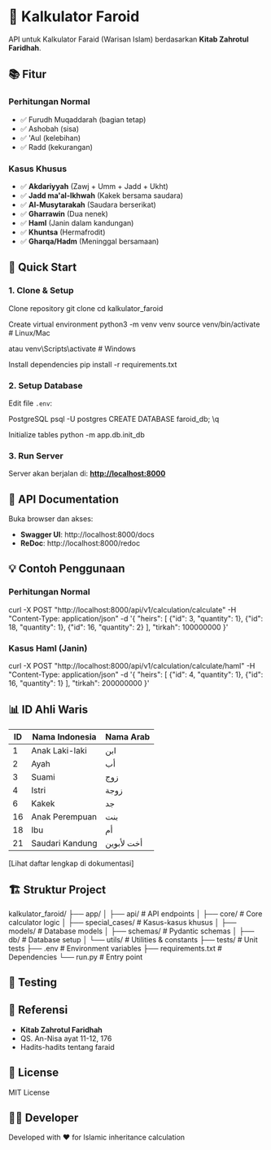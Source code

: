 # 🕌 Kalkulator Faroid

API untuk Kalkulator Faraid (Warisan Islam) berdasarkan **Kitab Zahrotul Faridhah**.

## 📚 Fitur

### Perhitungan Normal
- ✅ Furudh Muqaddarah (bagian tetap)
- ✅ Ashobah (sisa)
- ✅ 'Aul (kelebihan)
- ✅ Radd (kekurangan)

### Kasus Khusus
- ✅ **Akdariyyah** (Zawj + Umm + Jadd + Ukht)
- ✅ **Jadd ma'al-Ikhwah** (Kakek bersama saudara)
- ✅ **Al-Musytarakah** (Saudara berserikat)
- ✅ **Gharrawin** (Dua nenek)
- ✅ **Haml** (Janin dalam kandungan)
- ✅ **Khuntsa** (Hermafrodit)
- ✅ **Gharqa/Hadm** (Meninggal bersamaan)

## 🚀 Quick Start

### 1. Clone & Setup

Clone repository
git clone <repo-url>
cd kalkulator_faroid

Create virtual environment
python3 -m venv venv
source venv/bin/activate # Linux/Mac

atau
venv\Scripts\activate # Windows

Install dependencies
pip install -r requirements.txt

### 2. Setup Database

Edit file `.env`:

PostgreSQL
psql -U postgres
CREATE DATABASE faroid_db;
\q

Initialize tables
python -m app.db.init_db


### 3. Run Server


Server akan berjalan di: [**http://localhost:8000**](http://localhost:8000)

## 📖 API Documentation

Buka browser dan akses:
- **Swagger UI**: http://localhost:8000/docs
- **ReDoc**: http://localhost:8000/redoc

## 💡 Contoh Penggunaan

### Perhitungan Normal

curl -X POST "http://localhost:8000/api/v1/calculation/calculate"
-H "Content-Type: application/json"
-d '{
"heirs": [
{"id": 3, "quantity": 1},
{"id": 18, "quantity": 1},
{"id": 16, "quantity": 2}
],
"tirkah": 100000000
}'


### Kasus Haml (Janin)

curl -X POST "http://localhost:8000/api/v1/calculation/calculate/haml"
-H "Content-Type: application/json"
-d '{
"heirs": [
{"id": 4, "quantity": 1},
{"id": 16, "quantity": 1}
],
"tirkah": 200000000
}'


## 📊 ID Ahli Waris

| ID | Nama Indonesia | Nama Arab |
|----|----------------|-----------|
| 1  | Anak Laki-laki | ابن |
| 2  | Ayah | أب |
| 3  | Suami | زوج |
| 4  | Istri | زوجة |
| 6  | Kakek | جد |
| 16 | Anak Perempuan | بنت |
| 18 | Ibu | أم |
| 21 | Saudari Kandung | أخت لأبوين |

[Lihat daftar lengkap di dokumentasi]

## 🏗️ Struktur Project

kalkulator_faroid/
├── app/
│ ├── api/ # API endpoints
│ ├── core/ # Core calculator logic
│ ├── special_cases/ # Kasus-kasus khusus
│ ├── models/ # Database models
│ ├── schemas/ # Pydantic schemas
│ ├── db/ # Database setup
│ └── utils/ # Utilities & constants
├── tests/ # Unit tests
├── .env # Environment variables
├── requirements.txt # Dependencies
└── run.py # Entry point

## 🧪 Testing


## 📝 Referensi

- **Kitab Zahrotul Faridhah**
- QS. An-Nisa ayat 11-12, 176
- Hadits-hadits tentang faraid

## 📄 License

MIT License

## 👨‍💻 Developer

Developed with ❤️ for Islamic inheritance calculation

